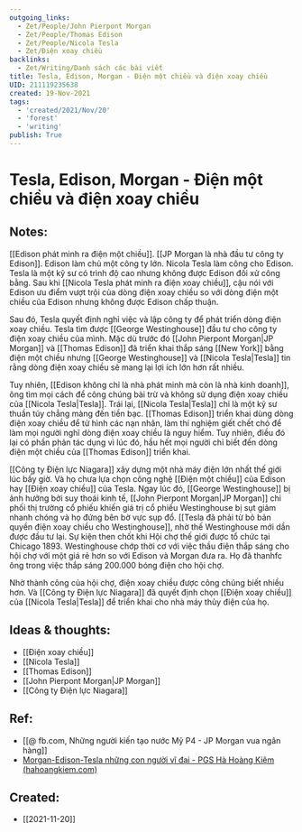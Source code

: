 ```yaml
---
outgoing_links:
  - Zet/People/John Pierpont Morgan
  - Zet/People/Thomas Edison
  - Zet/People/Nicola Tesla
  - Zet/Điện xoay chiều
backlinks:
  - Zet/Writing/Danh sách các bài viết
title: Tesla, Edison, Morgan - Điện một chiều và điện xoay chiều
UID: 211119235638
created: 19-Nov-2021
tags:
  - 'created/2021/Nov/20'
  - 'forest'
  - 'writing'
publish: True
---
```

# Tesla, Edison, Morgan - Điện một chiều và điện xoay chiều

## Notes:
[[Edison phát minh ra điện một chiều]]. [[JP Morgan là nhà đầu tư công ty Edison]]. Edison làm chủ một công ty lớn. Nicola Tesla làm công cho Edison. Tesla là một kỹ sư có trình độ cao nhưng không được Edison đối xử công bằng. Sau khi [[Nicola Tesla phát minh ra điện xoay chiều]], cậu nói với Edison ưu điểm vượt trội của dòng điện xoay chiều so với dòng điện một chiều của Edison nhưng không được Edison chấp thuận.

Sau đó, Tesla quyết định nghỉ việc và lập công ty để phát triển dòng điện xoay chiều. Tesla tìm được [[George Westinghouse]] đầu tư cho công ty điện xoay chiều của mình. Mặc dù trước đó [[John Pierpont Morgan|JP Morgan]] và [[Thomas Edison]] đã triển khai thắp sáng [[New York]] bằng điện một chiều nhưng [[George Westinghouse]] và [[Nicola Tesla|Tesla]] tin rằng dòng điện xoay chiều sẽ mang lại lợi ích lớn hơn rất nhiều.

Tuy nhiên, [[Edison không chỉ là nhà phát minh mà còn là nhà kinh doanh]], ông tìm mọi cách để công chúng bài trừ và không sử dụng điện xoay chiều của [[Nicola Tesla|Tesla]]. Trái lại, [[Nicola Tesla|Tesla]] chỉ là một kỹ sư thuần túy chẳng màng đến tiền bạc. [[Thomas Edison]] triển khai dùng dòng điện xoay chiều để tử hình các nạn nhân, làm thí nghiệm giết chết chó để làm mọi người nghĩ dòng điện xoay chiều là nguy hiểm. Tuy nhiên, điều đó lại có phần phản tác dụng vì lúc đó, hầu hết mọi người chỉ biết đến dòng điện một chiều của [[Thomas Edison]] triển khai.

[[Công ty Điện lực Niagara]] xây dựng một nhà máy điện lớn nhất thế giới lúc bấy giờ. Và họ chưa lựa chọn công nghệ [[Điện một chiều]] của Edison hay [[Điện xoay chiều]] của Tesla. Ngay lúc đó, [[George Westinghouse]] bị ảnh hưởng bởi suy thoái kinh tế, [[John Pierpont Morgan|JP Morgan]] chi phối thị trường cổ phiếu khiến giá trị cổ phiếu Westinghouse bị sụt giảm nhanh chóng và họ đứng bên bờ vực sụp đổ. [[Tesla đã phải từ bỏ bản quyền điện xoay chiều cho Westinghouse]], nhờ thế Westinghouse mới dần được đầu tư lại. Sự kiện then chốt khi Hội chợ thế giới được tổ chức tại Chicago 1893. Westinghouse chớp thời cơ với việc thầu điện thắp sáng cho hội chợ với một giá rẻ hơn so với Edison và Morgan đưa ra. Họ đã thanhfc ông trong việc thắp sáng 200.000 bóng điện cho hội chợ.

Nhờ thành công của hội chợ, điện xoay chiều được công chúng biết nhiều hơn. Và [[Công ty Điện lực Niagara]] đã quyết định chọn [[Điện xoay chiều]] của [[Nicola Tesla|Tesla]] để triển khai cho nhà máy thủy điện của họ.

## Ideas & thoughts:
- [[Điện xoay chiều]]
- [[Nicola Tesla]]
- [[Thomas Edison]]
- [[John Pierpont Morgan|JP Morgan]]
- [[Công ty Điện lực Niagara]]

## Ref:
- [[@ fb.com, Những người kiến tạo nước Mỹ P4 - JP Morgan vua ngân hàng]]
- [Morgan-Edison-Tesla những con người vĩ đại - PGS Hà Hoàng Kiệm (hahoangkiem.com)](https://hahoangkiem.com/tinh-hoa-nhan-loai/morgan-edison-tesla-nhung-con-nguoi-vi-dai-1504.html)
## Created:
- [[2021-11-20]]
